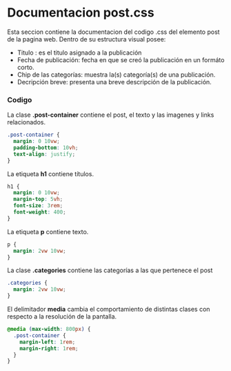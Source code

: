 # Documentacion post.css

Esta seccion contiene la documentacion del codigo .css del elemento post de la pagina web. Dentro de su estructura visual posee: 
* Titulo : es el titulo asignado a la publicación 
* Fecha de publicación: fecha en que se creó la publicación en un formáto corto.
* Chip de las categorías: muestra la(s) categoría(s) de una publicación.
* Decripción breve: presenta una breve descripción  de la publicación. 

### Codigo

La clase **.post-container** contiene el post, el texto y las imagenes y links relacionados.
``` css
.post-container {
  margin: 0 10vw;
  padding-bottom: 10vh;
  text-align: justify;
}
``` 

La etiqueta **h1** contiene títulos.
``` css
h1 {
  margin: 0 10vw;
  margin-top: 5vh;
  font-size: 3rem;
  font-weight: 400;
}
``` 

La etiqueta **p** contiene texto.
``` css
p {
  margin: 2vw 10vw;
}
```

La clase **.categories** contiene las categorías a las que pertenece el post
``` css
.categories {
  margin: 2vw 10vw;
}
``` 

El delimitador **media** cambia el comportamiento de distintas clases con respecto a la resolución de la pantalla.
``` css
@media (max-width: 800px) {
  .post-container {
    margin-left: 1rem;
    margin-right: 1rem;
  }
}
```